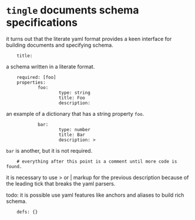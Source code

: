 # `tingle` documents schema specifications

it turns out that the literate yaml format provides a keen interface for
building documents and specifying schema.

        title:

a schema written in a literate format.

        required: [foo]
        properties:
                foo:
                        type: string
                        title: Foo
                        description:

an example of a dictionary that has a string property `foo`.

                bar:
                        type: number
                        title: Bar
                        description: >

`bar` is another, but it is not required.

        # everything after this point is a comment until more code is found.

it is necessary to use > or | markup for the previous description because of the
leading tick that breaks the yaml parsers.

todo: it is possible use yaml features like anchors and aliases to build rich schema.

        defs: {}